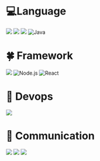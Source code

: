 # 💻Language
<img src="https://img.shields.io/badge/PYTHON-3776AB?style=for-the-badge&logo=python&logoColor=white"> <img src="https://img.shields.io/badge/JAVASCRIPT-FF9900?style=for-the-badge&logo=JavaScript&logoColor=white"> <img src="https://img.shields.io/badge/TYPESCRIPT-4169E1?style=for-the-badge&logo=TypeScript&logoColor=white"> <img src="https://img.shields.io/badge/Java-007396?style=for-the-badge&logo=java&logoColor=white" alt="Java"/>

# 🍀 Framework
<img src="https://img.shields.io/badge/djagno-092E20?style=for-the-badge&logo=django&logoColor=white"> <img src="https://img.shields.io/badge/Node.js-339933?style=for-the-badge&logo=nodedotjs&logoColor=white" alt="Node.js"/> ![React](https://img.shields.io/badge/-React-61DAFB?style=for-the-badge&logo=react&logoColor=black)

# 🐳 Devops
<img src="https://img.shields.io/badge/docker-2496ED?style=for-the-badge&logo=docker&logoColor=white"> 

# 👥 Communication
<img src="https://img.shields.io/badge/discord-5865F2?style=for-the-badge&logo=discord&logoColor=white"> <img src="https://img.shields.io/badge/slack-4A154B?style=for-the-badge&logo=slack&logoColor=white">
<img src="https://img.shields.io/badge/notion-000000?style=for-the-badge&logo=notion&logoColor=white">
